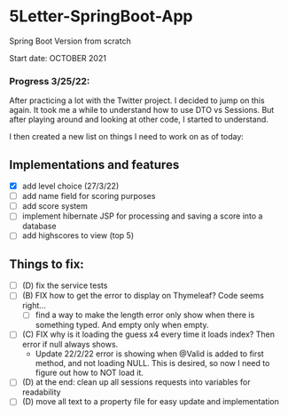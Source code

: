 # 5Letter-SpringBoot-App
 Spring Boot Version from scratch

Start date: OCTOBER 2021

### Progress 3/25/22:
After practicing a lot with the Twitter project. I decided to jump on this again. It took me a while to understand how to use DTO vs Sessions. But after playing around and looking at other code, I started to understand.

I then created a new list on things I need to work on as of today:

## Implementations and features
- [x] add level choice (27/3/22)
- [ ] add name field for scoring purposes
- [ ] add score system
- [ ] implement hibernate JSP for processing and saving a score into a database
- [ ] add highscores to view (top 5)

## Things to fix:
- [ ] (D) fix the service tests
- [ ] (B) FIX how to get the error to display on Thymeleaf? Code seems right...
  - [ ]  find a way to make the length error only show when there is something typed. And empty only when empty.
- [ ] (C) FIX why is it loading the guess x4 every time it loads index? Then error if null always shows.
    - Update 22/2/22 error is showing when @Valid is added to first method, and not loading NULL. This is desired, so now I need to figure out how to NOT load it.
- [ ] (D) at the end: clean up all sessions requests into variables for readability
- [ ] (D) move all text to a property file for easy update and implementation
